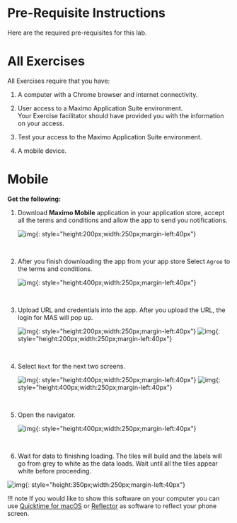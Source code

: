 # Pre-Requisite Instructions

Here are the required pre-requisites for this lab.

# All Exercises

All Exercises require that you have:

1.  A computer with a Chrome browser and internet connectivity.

2.  User access to a Maximo Application Suite environment.<br>
Your Exercise facilitator should have provided you with the information on your access.

3.  Test your access to the Maximo Application Suite environment.

4. A mobile device.

# Mobile

<b>Get the following:</b>

1. Download <b>Maximo Mobile</b> application in your application store, accept all the terms and conditions and allow the app to send you notifications.

    ![img](img/assist_ui.png){: style="height:200px;width:250px;margin-left:40px"}

    <br>
2. After you finish downloading the app from your app store Select `Agree` to the terms and conditions.

    ![img](img/terms_conditions.png){: style="height:400px;width:250px;margin-left:40px"}

     <br>
3. Upload URL and credentials into the app. After you upload the URL, the login for MAS will pop up. 

    ![img](img/assist_url.png){: style="height:200px;width:250px;margin-left:40px"}
    ![img](img/assist_login.png){: style="height:200px;width:250px;margin-left:40px"}

     <br>
4. Select `Next` for the next two screens.

    ![img](img/next_1.png){: style="height:400px;width:250px;margin-left:40px"}
    ![img](img/next_2.png){: style="height:400px;width:250px;margin-left:40px"}

     <br>
5. Open the navigator.

    ![img](img/open_nav.png){: style="height:400px;width:250px;margin-left:40px"}

     <br>
6. Wait for data to finishing loading. The tiles will build and the labels will go from grey to white as the data loads.  Wait until all the tiles appear white before proceeding. 

![img](img/mobileUItiles.png){: style="height:350px;width:250px;margin-left:40px"}

!!! note
    If you would like to show this software on your computer you can use [Quicktime for macOS](https://support.apple.com/guide/quicktime-player/welcome/mac) or [Reflector](https://www.airsquirrels.com/reflector) as software to reflect your phone screen.

